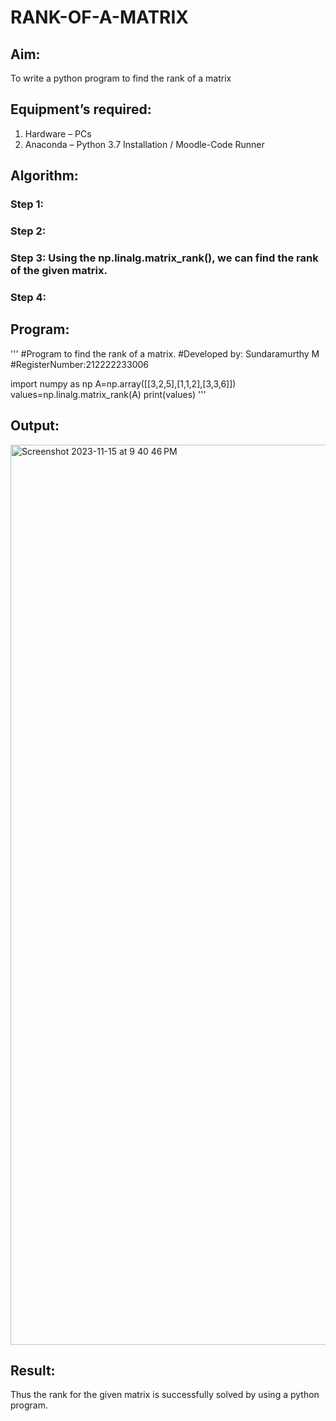 # RANK-OF-A-MATRIX
## Aim:
To write a python program to find the rank of a matrix
## Equipment’s required:
1. 	Hardware – PCs
2. 	Anaconda – Python 3.7 Installation / Moodle-Code Runner
## Algorithm:
### Step 1: 
### Step 2: 
### Step 3: Using the np.linalg.matrix_rank(), we can find the rank of the given matrix.
### Step 4: 
## Program:
'''
#Program to find the rank of a matrix.
#Developed by: Sundaramurthy M 
#RegisterNumber:212222233006

import numpy as np
A=np.array([[3,2,5],[1,1,2],[3,3,6]])
values=np.linalg.matrix_rank(A)
print(values)
'''

## Output:
<img width="1440" alt="Screenshot 2023-11-15 at 9 40 46 PM" src="https://github.com/Murthy46/RANK-OF-A-MATRIX/assets/145112768/0fa821c9-683d-44e6-9af8-a7e8c3f1b2a5">

## Result:
Thus the rank for the given matrix is successfully solved by  using a python program.

